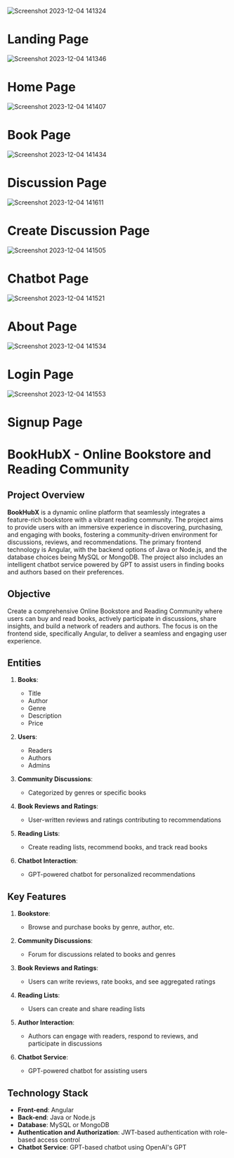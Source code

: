 
![Screenshot 2023-12-04 141324](https://github.com/MentalVishal/BookHubX/assets/115460369/a69ce6be-1b42-4584-90ef-99b9b7a7ddb2)
<h1>Landing Page</h1>

![Screenshot 2023-12-04 141346](https://github.com/MentalVishal/BookHubX/assets/115460369/261589c4-a08c-4dd4-a72b-0284ae4f4ad5)
<h1>Home Page</h1>

![Screenshot 2023-12-04 141407](https://github.com/MentalVishal/BookHubX/assets/115460369/a4b0d062-70d7-4f50-9ab6-4a809b4f39c6)
<h1>Book Page</h1>

![Screenshot 2023-12-04 141434](https://github.com/MentalVishal/BookHubX/assets/115460369/8c6bef1e-a9f2-4afb-bc6b-208106b1ee61)
<h1>Discussion Page</h1>

![Screenshot 2023-12-04 141611](https://github.com/MentalVishal/BookHubX/assets/115460369/d1953318-b12b-4fc8-98d5-f565764b03b6)
<h1>Create Discussion Page</h1>

![Screenshot 2023-12-04 141505](https://github.com/MentalVishal/BookHubX/assets/115460369/a7d4b0b3-4a58-4ae2-abab-1ce424fa55b6)
<h1>Chatbot Page</h1>

![Screenshot 2023-12-04 141521](https://github.com/MentalVishal/BookHubX/assets/115460369/c8b27c03-5366-4a9a-80c1-b7751f4e85e2)
<h1>About Page</h1>

![Screenshot 2023-12-04 141534](https://github.com/MentalVishal/BookHubX/assets/115460369/5664b327-2e64-4535-8696-481d891f907b)
<h1>Login Page</h1>

![Screenshot 2023-12-04 141553](https://github.com/MentalVishal/BookHubX/assets/115460369/13c97d9c-0a08-4492-8004-0fa4f0ff6703)
<h1>Signup Page</h1>

# BookHubX - Online Bookstore and Reading Community

## Project Overview

**BookHubX** is a dynamic online platform that seamlessly integrates a feature-rich bookstore with a vibrant reading community. The project aims to provide users with an immersive experience in discovering, purchasing, and engaging with books, fostering a community-driven environment for discussions, reviews, and recommendations. The primary frontend technology is Angular, with the backend options of Java or Node.js, and the database choices being MySQL or MongoDB. The project also includes an intelligent chatbot service powered by GPT to assist users in finding books and authors based on their preferences.

## Objective

Create a comprehensive Online Bookstore and Reading Community where users can buy and read books, actively participate in discussions, share insights, and build a network of readers and authors. The focus is on the frontend side, specifically Angular, to deliver a seamless and engaging user experience.

## Entities

1. **Books**:
    - Title
    - Author
    - Genre
    - Description
    - Price

2. **Users**:
    - Readers
    - Authors
    - Admins

3. **Community Discussions**:
    - Categorized by genres or specific books

4. **Book Reviews and Ratings**:
    - User-written reviews and ratings contributing to recommendations

5. **Reading Lists**:
    - Create reading lists, recommend books, and track read books

6. **Chatbot Interaction**:
    - GPT-powered chatbot for personalized recommendations

## Key Features

1. **Bookstore**:
    - Browse and purchase books by genre, author, etc.

2. **Community Discussions**:
    - Forum for discussions related to books and genres

3. **Book Reviews and Ratings**:
    - Users can write reviews, rate books, and see aggregated ratings

4. **Reading Lists**:
    - Users can create and share reading lists

5. **Author Interaction**:
    - Authors can engage with readers, respond to reviews, and participate in discussions

6. **Chatbot Service**:
    - GPT-powered chatbot for assisting users

## Technology Stack

- **Front-end**: Angular
- **Back-end**: Java or Node.js
- **Database**: MySQL or MongoDB
- **Authentication and Authorization**: JWT-based authentication with role-based access control
- **Chatbot Service**: GPT-based chatbot using OpenAI's GPT


